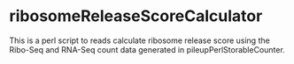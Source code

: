 ribosomeReleaseScoreCalculator
==============================

This is a perl script to reads calculate ribosome release score using the Ribo-Seq and RNA-Seq count data generated in pileupPerlStorableCounter.
